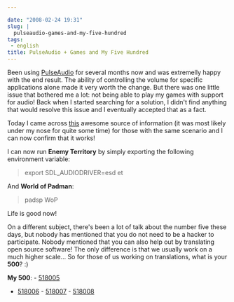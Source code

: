 ```yaml
---

date: "2008-02-24 19:31"
slug: |
  pulseaudio-games-and-my-five-hundred
tags:
 - english
title: PulseAudio + Games and My Five Hundred
---
```


Been using [PulseAudio](http://www.pulseaudio.org) for several months
now and was extremelly happy with the end result. The ability of
controlling the volume for specific applications alone made it very
worth the change. But there was one little issue that bothered me a lot:
not being able to play my games with support for audio! Back when I
started searching for a solution, I didn't find anything that would
resolve this issue and I eventually accepted that as a fact.

Today I came across
[this](http://www.pulseaudio.org/wiki/PerfectSetup#SDL) awesome source
of information (it was most likely under my nose for quite some time)
for those with the same scenario and I can now confirm that it works!

I can now run **Enemy Territory** by simply exporting the following
environment variable:

> export SDL_AUDIODRIVER=esd et

And **World of Padman**:

> padsp WoP

Life is good now!

On a different subject, there's been a lot of talk about the number five
these days, but nobody has mentioned that you do not need to be a hacker
to participate. Nobody mentioned that you can also help out by
translating open source software! The only difference is that we usually
work on a much higher scale... So for those of us working on
translations, what is your **500**? :)

**My 500**: - [518005](http://bugzilla.gnome.org/show_bug.cgi?id=518005)
- [518006](http://bugzilla.gnome.org/show_bug.cgi?id=518006) -
[518007](http://bugzilla.gnome.org/show_bug.cgi?id=518007) -
[518008](http://bugzilla.gnome.org/show_bug.cgi?id=518008)
